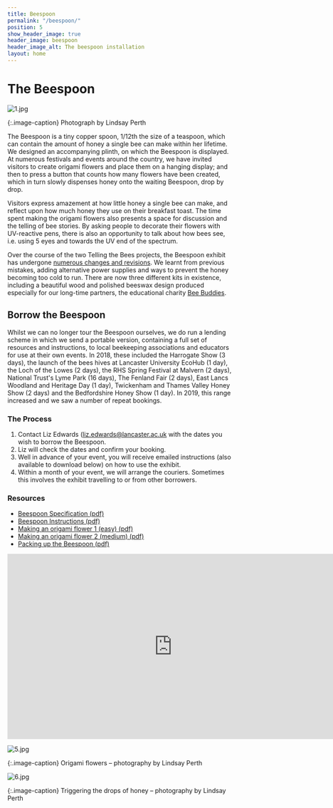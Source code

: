 ```yaml
---
title: Beespoon
permalink: "/beespoon/"
position: 5
show_header_image: true
header_image: beespoon
header_image_alt: The beespoon installation
layout: home
---
```


# The Beespoon

![1.jpg](/uploads/1.jpg)

{:.image-caption}
Photograph by Lindsay Perth

The Beespoon is a tiny copper spoon, 1/12th the size of a teaspoon, which can contain the amount of honey a single bee can make within her lifetime. We designed an accompanying plinth, on which the Beespoon is displayed. At numerous festivals and events around the country, we have invited visitors to create origami flowers and place them on a hanging display; and then to press a button that counts how many flowers have been created, which in turn slowly dispenses honey onto the waiting Beespoon, drop by drop. 

Visitors express amazement at how little honey a single bee can make, and reflect upon how much honey they use on their breakfast toast. The time spent making the origami flowers also presents a space for discussion and the telling of bee stories. By asking people to decorate their flowers with UV-reactive pens, there is also an opportunity to talk about how bees see, i.e. using 5 eyes and towards the UV end of the spectrum.

Over the course of the two Telling the Bees projects, the Beespoon exhibit has undergone [numerous changes and revisions](/news/2017/09/07/building-the-beespoon.html). We learnt from previous mistakes, adding alternative power supplies and ways to prevent the honey becoming too cold to run. There are now three different kits in existence, including a beautiful wood and polished beeswax design produced especially for our long-time partners, the educational charity [Bee Buddies](http://www.beebuddies.org/). 

## Borrow the Beespoon

Whilst we can no longer tour the Beespoon ourselves, we do run a lending scheme in which we send a portable version, containing a full set of resources and instructions, to local beekeeping associations and educators for use at their own events. In 2018, these included the Harrogate Show (3 days), the launch of the bees hives at Lancaster University EcoHub (1 day), the Loch of the Lowes (2 days), the RHS Spring Festival at Malvern (2 days), National Trust's Lyme Park (16 days), The Fenland Fair (2 days), East Lancs Woodland and Heritage Day (1 day), Twickenham and Thames Valley Honey Show (2 days) and the Bedfordshire Honey Show (1 day). In 2019, this range increased and we saw a number of repeat bookings.

### The Process

1. Contact Liz Edwards ([liz.edwards@lancaster.ac.uk](mailto:liz.edwards@lancaster.ac.uk) with the dates you wish to borrow the Beespoon.
2. Liz will check the dates and confirm your booking.
3. Well in advance of your event, you will receive emailed instructions (also available to download below) on how to use the exhibit.
4. Within a month of your event, we will arrange the couriers. Sometimes this involves the exhibit travelling to or from other borrowers.

### Resources

* [Beespoon Specification (pdf)](/uploads/The-Beespoon-Specification.pdf)
* [Beespoon Instructions (pdf)](/uploads/ttb-instructions-low-res.pdf)
* [Making an origami flower 1 (easy) (pdf)](/uploads/ttb-origami1.pdf)
* [Making an origami flower 2 (medium) (pdf)](/uploads/ttb-origami2.pdf)
* [Packing up the Beespoon (pdf)](/uploads/ttb-Beespoon-pack-up.pdf)

<iframe width="740" height="416" src="https://www.youtube-nocookie.com/embed/videoseries?list=PLegChWTpEoduaSa2V5a6KiZ4zltsyDHKA" frameborder="0" allow="accelerometer; autoplay; encrypted-media; gyroscope; picture-in-picture" allowfullscreen></iframe>


![5.jpg](/uploads/5.jpg)

{:.image-caption}
Origami flowers – photography by Lindsay Perth

![6.jpg](/uploads/6.jpg)

{:.image-caption}
Triggering the drops of honey – photography by Lindsay Perth



